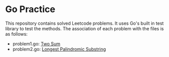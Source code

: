 # Go Practice

This repository contains solved Leetcode problems. It uses Go's built in test library to test the methods.
The association of each problem with the files is as follows:

- problem1.go: [Two Sum](https://leetcode.com/problems/two-sum/)
- problem2.go: [Longest Palindromic Substring](https://leetcode.com/problems/longest-palindromic-substring/)
